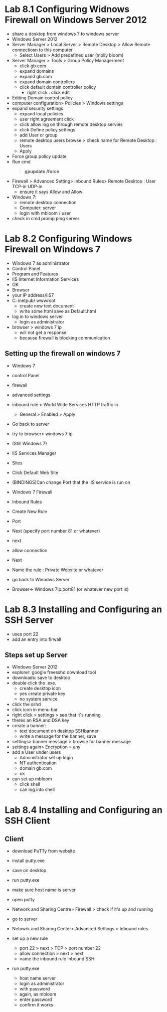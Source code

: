# Lab 8.1 Configuring Widnows Firewall on Windows Server 2012
- share a desktop from windows 7 to windows server
- Windows Server 2012
- Server Manager > Local Server > Remote Desktop > Allow Remote connectiosn to this computer
	- Select Users > Add predefined user (molly bloom)
- Server Manager > Tools > Group Policy Managerment
	- click gb.com
	- expand domains
	- expand gb.com
	- expand domain controllers
	- click default domain controller policy
		- right click : click edit
- Editing Domain control policy
- computer configuration> Policies > Windows settings
- expand security settings
	- expand local policies
	- user right agreement click
	- click allow log on through remote desktop servies
	- click Define policy settings
	- add User or group
	- remote desktop users browse > check name for Remote Desktop : Users
	- Apply
- Force group policy update
- Run cmd 
	> **gpupdate /force**
- Firewall > Advanced Setting> Inbound Rules> Remote Desktop : User TCP-in UDP-in
	- ensure it says Allow and Allow
- Windows 7:
	- remote desktop connection	
	- Computer: server
	- login with mbloom / user
- check in cmd promp ping server

# Lab 8.2 Configuring Windows Firewall on Windows 7
- Windows 7 as administrator
- Control Panel
- Program and Features
- IIS Internet Information Services 
- OK
- Browser
- your IP address/IIS7
- C: inetpub/ wwwroot
	- create new text document
	- write some html save as Default.html
- log in to windows server
	- login as administrator
- browser > windows 7 ip 
	- will not get a response
	- because firewall is blocking communication

## Setting up the firewall on windows 7
- Windows 7 
- control Panel
- firewall 
- advanced settings
- inbound rule > World Wide Services HTTP traffic in
	- General > Enabled > Apply

- Go back to server
- try to browser> windows 7 ip 
- (Still Windows 7)
- IIS Services Manager 
- Sites
- Click Default Web Site
- (BINDINGS)Can change Port that the IIS service is run on 
- Windows 7 Firewall
- Inbound Rules 
- Create New Rule 
- Port 
- Next (specify port number 81 or whatever)
- next 
- allow connection 
- Next 
- Name the rule : Private Website or whatever
- go back to Winodws Server 
- Browser-> Windows 7ip:port81 (or whatever new port is)

# Lab 8.3 Installing and Configuring an SSH Server
- uses port 22
- add an entry into firwall

## Steps set up Server
- Windows Server 2012
- explorer: google freesshd download tool
- downloads: save to desktop
- double click the .exe.
	- create desktop icon
	- yes create private key
	- no system service
- click the sshd
- click icon in menu bar
- right click > settings > see that it's running
- theres an RSA  and DSA key
- create a banner:
	- text document on desktop SSHbanner
	- write a message for the banner, save
- settings> banner message > browse for banner message
- settings again> Encryption = any
- add a User under  users
	- Administrator set up login	
	- NT authentication
	- domain gb.com
	- ok
- can set up mbloom 
	- click shell
	- can log into shell

# Lab 8.4 Installing and Configuring an SSH Client
## Client
- download PuTTy from website
- install putty.exe
- save on desktop
- run putty.exe
- make sure host name is server
- open putty
- Network and Sharing Centre> Firewall > check if it's up and running

- go to server 
- Netowrk and Sharing Center> Advanced Settings > Inbound rules
- set up a new rule
	- port 22 > next >  TCP > port number 22
	- allow connection > next > next
	- name the inbound rule Inbound SSH
- run putty.exe
	- host name server
	- login as administrator
	- with password
	- again, as mbloom
	- enter password
	- confirm it works